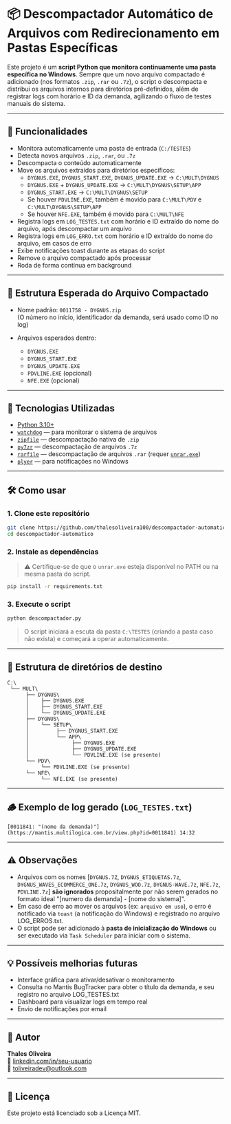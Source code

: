 # 📦 Descompactador Automático de Arquivos com Redirecionamento em Pastas Específicas

Este projeto é um **script Python que monitora continuamente uma pasta específica no Windows**. Sempre que um novo arquivo compactado é adicionado (nos formatos `.zip`, `.rar` ou `.7z`), o script o descompacta e distribui os arquivos internos para diretórios pré-definidos, além de registrar logs com horário e ID da demanda, agilizando o fluxo de testes manuais do sistema.


---


## 🚀 Funcionalidades

- Monitora automaticamente uma pasta de entrada (`C:/TESTES`)  
- Detecta novos arquivos `.zip`, `.rar`, ou `.7z`  
- Descompacta o conteúdo automaticamente  
- Move os arquivos extraídos para diretórios específicos:  
  - `DYGNUS.EXE`, `DYGNUS_START.EXE`, `DYGNUS_UPDATE.EXE` → `C:\MULT\DYGNUS`
  - `DYGNUS.EXE` + `DYGNUS_UPDATE.EXE` → `C:\MULT\DYGNUS\SETUP\APP`
  - `DYGNUS_START.EXE` → `C:\MULT\DYGNUS\SETUP`
  - Se houver `PDVLINE.EXE`, também é movido para `C:\MULT\PDV` e `C:\MULT\DYGNUS\SETUP\APP`
  - Se houver `NFE.EXE`, também é movido para `C:\MULT\NFE`
- Registra logs em `LOG_TESTES.txt` com horário e ID extraído do nome do arquivo, após descompactar um arquivo  
- Registra logs em `LOG_ERRO.txt` com horário e ID extraído do nome do arquivo, em casos de erro  
- Exibe notificações toast durante as etapas do script  
- Remove o arquivo compactado após processar  
- Roda de forma contínua em background  


---


## 📂 Estrutura Esperada do Arquivo Compactado

- Nome padrão: `0011758 - DYGNUS.zip`  
  (O número no início, identificador da demanda, será usado como ID no log)
  
- Arquivos esperados dentro:
  - `DYGNUS.EXE`
  - `DYGNUS_START.EXE`
  - `DYGNUS_UPDATE.EXE`
  - `PDVLINE.EXE` (opcional)
  - `NFE.EXE` (opcional)


---


## 🧱 Tecnologias Utilizadas

- [Python 3.10+](https://www.python.org/)
- [`watchdog`](https://pypi.org/project/watchdog/) — para monitorar o sistema de arquivos
- [`zipfile`](https://docs.python.org/3/library/zipfile.html) — descompactação nativa de `.zip`
- [`py7zr`](https://pypi.org/project/py7zr/) — descompactação de arquivos `.7z`
- [`rarfile`](https://pypi.org/project/rarfile/) — descompactação de arquivos `.rar` (requer [`unrar.exe`](https://www.rarlab.com/rar_add.htm))
- [`plyer`](https://pypi.org/project/plyer/) — para notificações no Windows


---


## 🛠️ Como usar

### 1. Clone este repositório

```bash
git clone https://github.com/thalesoliveira100/descompactador-automatico.git
cd descompactador-automatico
```

### 2. Instale as dependências

> ⚠️ Certifique-se de que o `unrar.exe` esteja disponível no PATH ou na mesma pasta do script.

```bash
pip install -r requirements.txt
```

### 3. Execute o script

```bash
python descompactador.py
```

> O script iniciará a escuta da pasta `C:\TESTES` (criando a pasta caso não exista) e começará a operar automaticamente.


---


## 📑 Estrutura de diretórios de destino

```
C:\
 └── MULT\
      ├── DYGNUS\
      │    ├── DYGNUS.EXE
      │    ├── DYGNUS_START.EXE
      │    └── DYGNUS_UPDATE.EXE
      ├── DYGNUS\
      │    └── SETUP\
      │         ├── DYGNUS_START.EXE
      │         └── APP\
      │              ├── DYGNUS.EXE
      │              ├── DYGNUS_UPDATE.EXE
      │              └── PDVLINE.EXE (se presente)
      └── PDV\
           └── PDVLINE.EXE (se presente)
      └── NFE\
           └── NFE.EXE (se presente)
```


---


## 🪵 Exemplo de log gerado (`LOG_TESTES.txt`)

```
[0011841: "(nome da demanda)"](https://mantis.multilogica.com.br/view.php?id=0011841) 14:32
```


---


## ⚠️ Observações

* Arquivos com os nomes [`DYGNUS.7Z`, `DYGNUS_ETIQUETAS.7z`, `DYGNUS_WAVES_ECOMMERCE_ONE.7z`, `DYGNUS_WOO.7z`, `DYGNUS-WAVE.7z`, `NFE.7z`, `PDVLINE.7z`] **são ignorados** propositalmente por não serem gerados no formato ideal "[numero da demanda] - [nome do sistema]".
* Em caso de erro ao mover os arquivos (ex: `arquivo em uso`), o erro é notificado via `toast` (a notificação do Windows) e registrado no arquivo LOG_ERROS.txt.
* O script pode ser adicionado à **pasta de inicialização do Windows** ou ser executado via `Task Scheduler` para iniciar com o sistema.


---


## 💡 Possíveis melhorias futuras

* Interface gráfica para ativar/desativar o monitoramento
* Consulta no Mantis BugTracker para obter o título da demanda, e seu registro no arquivo LOG_TESTES.txt
* Dashboard para visualizar logs em tempo real
* Envio de notificações por email


---


## 👤 Autor

**Thales Oliveira**  
🔗 [linkedin.com/in/seu-usuario](https://www.linkedin.com/in/devthalesoliveira)  
📧 [toliveiradev@outlook.com](mailto:toliveiradev@outlook.com)  


---


## 📄 Licença

Este projeto está licenciado sob a Licença MIT.
